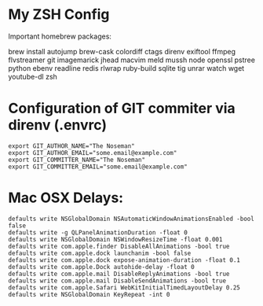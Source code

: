 # My ZSH Config

Important homebrew packages:

brew install autojump brew-cask colordiff ctags direnv exiftool ffmpeg flvstreamer git imagemarick jhead macvim meld mussh node openssl pstree python ebenv readline redis rlwrap ruby-build sqlite tig unrar watch wget youtube-dl zsh

# Configuration of GIT commiter via direnv (.envrc)  
```
export GIT_AUTHOR_NAME="The Noseman"
export GIT_AUTHOR_EMAIL="some.email@example.com"
export GIT_COMMITTER_NAME="The Noseman"
export GIT_COMMITTER_EMAIL="some.email@example.com"
```

# Mac OSX Delays:

```
defaults write NSGlobalDomain NSAutomaticWindowAnimationsEnabled -bool false
defaults write -g QLPanelAnimationDuration -float 0
defaults write NSGlobalDomain NSWindowResizeTime -float 0.001
defaults write com.apple.finder DisableAllAnimations -bool true
defaults write com.apple.dock launchanim -bool false
defaults write com.apple.dock expose-animation-duration -float 0.1
defaults write com.apple.Dock autohide-delay -float 0
defaults write com.apple.mail DisableReplyAnimations -bool true
defaults write com.apple.mail DisableSendAnimations -bool true
defaults write com.apple.Safari WebKitInitialTimedLayoutDelay 0.25
defaults write NSGlobalDomain KeyRepeat -int 0
```
